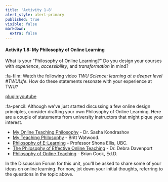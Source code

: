 ```yaml
---
title: 'Activity 1-8'
alert_style: alert-primary
published: true
visible: false
markdown:
  extra: false
---
```


#### Activity 1.8: My Philosophy of Online Learning

What is your "Philosophy of Online Learning?"  Do you design your courses with *experience*, *accessibility*, and *transformation* in mind?

:fa-film: Watch the following video *TWU Science: learning at a deeper level #TWULife*.  How do these statements resonate with your experience at TWU?

[plugin:youtube](https://www.youtube.com/watch?v=AYiUMTw_fs0)

:fa-pencil: Although we've just started discussing a few online design principles, consider drafting your own Philosophy of Online Learning.
Here are a couple of statements from university instructors that might pique your interest.
- [My Online Teaching Philosophy](https://krasun.ca/my-online-philosophy/) - Dr. Sasha Kondrashov  
- [My Teaching Philosophy](https://bwatwood.edublogs.org/2011/06/15/my-teaching-philosophy/) - Britt Watwood.  
- [Philosophy of E-Learning](https://blogs.ubc.ca/shonaellis/philosophy-of-e-learning/) - Professor Shona Ellis, UBC.  
- [The Philosophy of Effective Online Teaching](https://cla.purdue.edu/academic/communication/graduate/online/philosophy-of-effective-online-teaching.html) - Dr. Debra Davenport  
- [Philosophy of Online Teaching](https://briancookeducator.wordpress.com/about-me/philosophy-of-online-teaching/) - Brian Cook, Ed.D.  


In the Discussion Forum for this unit, you'll be asked to share some of your ideas on online learning.  For now, jot down your initial thoughts, referring to the questions in the topic above.
